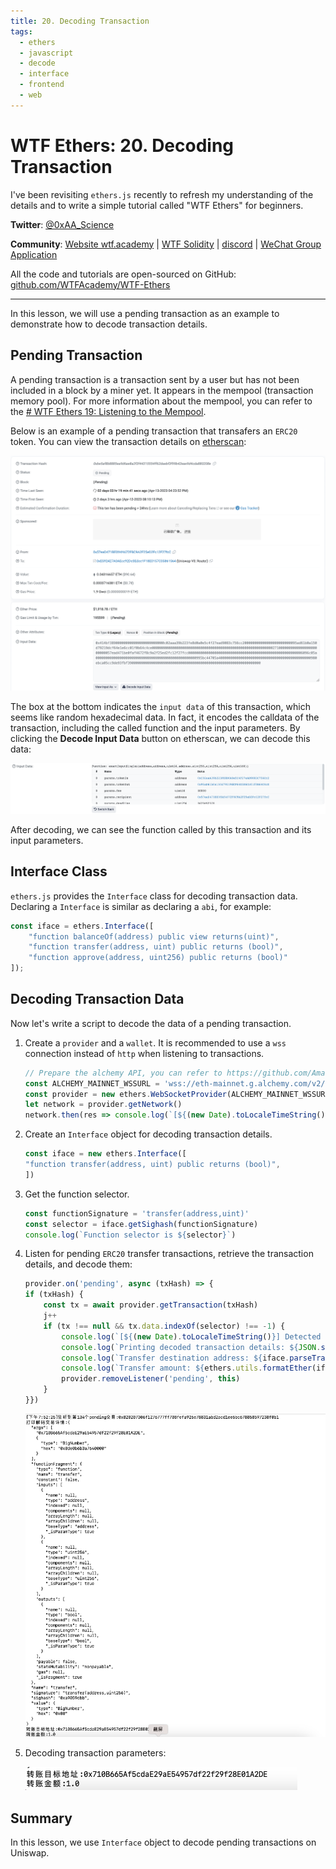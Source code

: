 ```yaml
---
title: 20. Decoding Transaction
tags:
  - ethers
  - javascript
  - decode
  - interface
  - frontend
  - web
---
```


# WTF Ethers: 20. Decoding Transaction

I've been revisiting `ethers.js` recently to refresh my understanding of the details and to write a simple tutorial called "WTF Ethers" for beginners.

**Twitter**: [@0xAA_Science](https://twitter.com/0xAA_Science)

**Community**: [Website wtf.academy](https://wtf.academy) | [WTF Solidity](https://github.com/AmazingAng/WTFSolidity) | [discord](https://discord.gg/5akcruXrsk) | [WeChat Group Application](https://docs.google.com/forms/d/e/1FAIpQLSe4KGT8Sh6sJ7hedQRuIYirOoZK_85miz3dw7vA1-YjodgJ-A/viewform?usp=sf_link)

All the code and tutorials are open-sourced on GitHub: [github.com/WTFAcademy/WTF-Ethers](https://github.com/WTFAcademy/WTF-Ethers)

-----

In this lesson, we will use a pending transaction as an example to demonstrate how to decode transaction details.

## Pending Transaction

A pending transaction is a transaction sent by a user but has not been included in a block by a miner yet. It appears in the mempool (transaction memory pool). For more information about the mempool, you can refer to the [# WTF Ethers 19: Listening to the Mempool](https://github.com/WTFAcademy/WTF-Ethers/blob/main/19_Mempool/readme.md).

Below is an example of a pending transaction that transafers an `ERC20` token. You can view the transaction details on [etherscan](https://etherscan.io/tx/0xbe5af8b8885ea9d6ae8a2f3f44315554ff62daebf3f99b42eae9d4cda880208e):

![ERC20 Pending Transaction](./img/20-1.png)

The box at the bottom indicates the `input data` of this transaction, which seems like random hexadecimal data. In fact, it encodes the calldata of the transaction, including the called function and the input parameters. By clicking the **Decode Input Data** button on etherscan, we can decode this data:

![Decode Input Data](./img/20-2.png)

After decoding, we can see the function called by this transaction and its input parameters.

## Interface Class

`ethers.js` provides the `Interface` class for decoding transaction data. Declaring a `Interface` is similar as declaring a `abi`, for example:

```js
const iface = ethers.Interface([
    "function balanceOf(address) public view returns(uint)",
    "function transfer(address, uint) public returns (bool)",
    "function approve(address, uint256) public returns (bool)"
]);
```

## Decoding Transaction Data

Now let's write a script to decode the data of a pending transaction.

1. Create a `provider` and a `wallet`. It is recommended to use a `wss` connection instead of `http` when listening to transactions.

    ```js
    // Prepare the alchemy API, you can refer to https://github.com/AmazingAng/WTF-Solidity/blob/main/Topics/Tools/TOOL04_Alchemy/readme.md 
    const ALCHEMY_MAINNET_WSSURL = 'wss://eth-mainnet.g.alchemy.com/v2/oKmOQKbneVkxgHZfibs-iFhIlIAl6HDN';
    const provider = new ethers.WebSocketProvider(ALCHEMY_MAINNET_WSSURL);
    let network = provider.getNetwork()
    network.then(res => console.log(`[${(new Date).toLocaleTimeString()}] Connected to chain ID ${res.chainId}`));
    ```

2. Create an `Interface` object for decoding transaction details.

    ```js
    const iface = new ethers.Interface([
    "function transfer(address, uint) public returns (bool)",
    ])
    ```

3. Get the function selector.

    ```js
    const functionSignature = 'transfer(address,uint)'
    const selector = iface.getSighash(functionSignature)
    console.log(`Function selector is ${selector}`)
    ```

4. Listen for pending `ERC20` transfer transactions, retrieve the transaction details, and decode them:

    ```js
    provider.on('pending', async (txHash) => {
    if (txHash) {
        const tx = await provider.getTransaction(txHash)
        j++
        if (tx !== null && tx.data.indexOf(selector) !== -1) {
            console.log(`[${(new Date).toLocaleTimeString()}] Detected the ${j + 1}th pending transaction: ${txHash}`)
            console.log(`Printing decoded transaction details: ${JSON.stringify(iface.parseTransaction(tx), null, 2)}`)
            console.log(`Transfer destination address: ${iface.parseTransaction(tx).args[0]}`)
            console.log(`Transfer amount: ${ethers.utils.formatEther(iface.parseTransaction(tx).args[1])}`)
            provider.removeListener('pending', this)
        }
    }})
    ```

    ![Listening and decoding transactions](./img/20-3.png)

5. Decoding transaction parameters:

    ![Decoding transaction parameters](./img/20-4.png)

## Summary

In this lesson, we use `Interface` object to decode pending transactions on Uniswap.